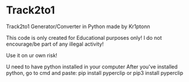 # Track2to1
Track2to1 Generator/Converter in Python made by Kr1ptonn

This code is only created for Educational purposes only!
I do not encourage/be part of any illegal activity!

Use it on ur own risk!

U need to have python installed in your computer
After you've installed python, go to cmd and paste: pip install pyperclip or pip3 install pyperclip
